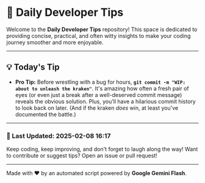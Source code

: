 
# 🌟 Daily Developer Tips

Welcome to the **Daily Developer Tips** repository! This space is dedicated to providing concise, practical, and often witty insights to make your coding journey smoother and more enjoyable.

---

## 💡 Today's Tip

- **Pro Tip:**  Before wrestling with a bug for hours,  **`git commit -m "WIP: about to unleash the kraken"`**.  It's amazing how often a fresh pair of eyes (or even just a break after a well-deserved commit message) reveals the obvious solution.  Plus, you’ll have a hilarious commit history to look back on later.  (And if the kraken *does* win, at least you've documented the battle.)

---

### 📅 Last Updated: 2025-02-08 16:17

Keep coding, keep improving, and don't forget to laugh along the way! Want to contribute or suggest tips? Open an issue or pull request!

---

Made with ❤️ by an automated script powered by **Google Gemini Flash**.
